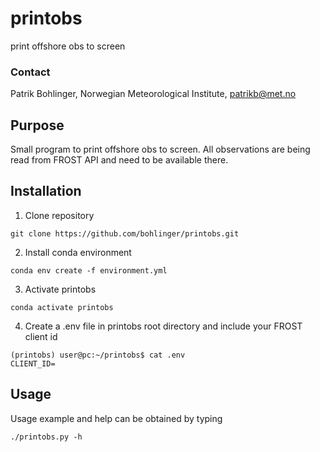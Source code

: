 # printobs
print offshore obs to screen

### Contact
Patrik Bohlinger, Norwegian Meteorological Institute, patrikb@met.no

## Purpose
Small program to print offshore obs to screen. All observations are being read from FROST API and need to be available there.

## Installation

1. Clone repository
```
git clone https://github.com/bohlinger/printobs.git
```

2. Install conda environment
```
conda env create -f environment.yml
```

3. Activate printobs
```
conda activate printobs
```

4. Create a .env file in printobs root directory and include your FROST client id
```
(printobs) user@pc:~/printobs$ cat .env
CLIENT_ID=
```

## Usage
Usage example and help can be obtained by typing

```
./printobs.py -h
```
